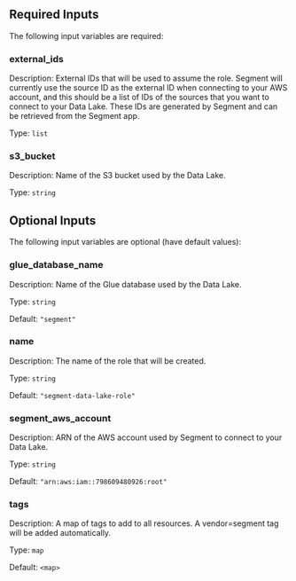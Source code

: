 ## Required Inputs

The following input variables are required:

### external\_ids

Description: External IDs that will be used to assume the role. Segment will currently use the source ID as the external ID when connecting to your AWS account, and this should be a list of IDs of the sources that you want to connect to your Data Lake. These IDs are generated by Segment and can be retrieved from the Segment app.

Type: `list`

### s3\_bucket

Description: Name of the S3 bucket used by the Data Lake.

Type: `string`

## Optional Inputs

The following input variables are optional (have default values):

### glue\_database\_name

Description: Name of the Glue database used by the Data Lake.

Type: `string`

Default: `"segment"`

### name

Description: The name of the role that will be created.

Type: `string`

Default: `"segment-data-lake-role"`

### segment\_aws\_account

Description: ARN of the AWS account used by Segment to connect to your Data Lake.

Type: `string`

Default: `"arn:aws:iam::798609480926:root"`

### tags

Description: A map of tags to add to all resources. A vendor=segment tag will be added automatically.

Type: `map`

Default: `<map>`

